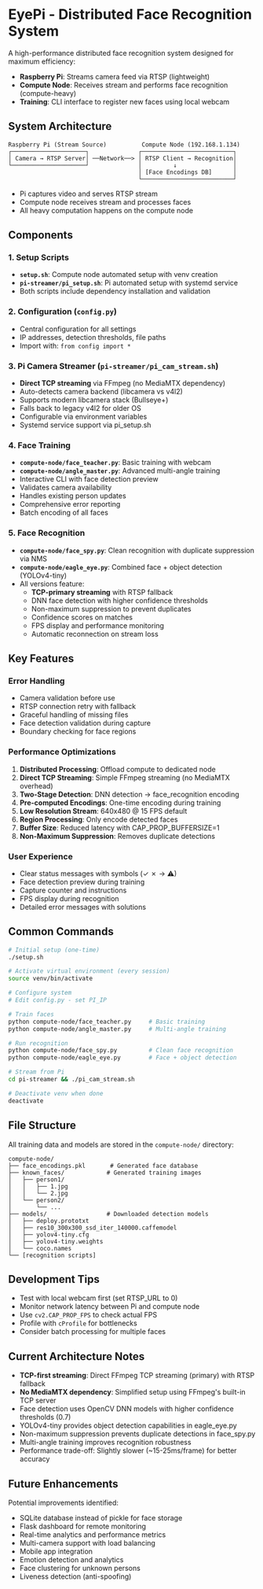 # EyePi - Distributed Face Recognition System

A high-performance distributed face recognition system designed for maximum efficiency:
- **Raspberry Pi**: Streams camera feed via RTSP (lightweight)
- **Compute Node**: Receives stream and performs face recognition (compute-heavy)
- **Training**: CLI interface to register new faces using local webcam

## System Architecture

```
Raspberry Pi (Stream Source)          Compute Node (192.168.1.134)
┌─────────────────────┐              ┌──────────────────────────┐
│ Camera → RTSP Server│ ──Network──> │ RTSP Client → Recognition│
└─────────────────────┘              │         ↓                │
                                     │ [Face Encodings DB]      │
                                     └──────────────────────────┘
```

- Pi captures video and serves RTSP stream
- Compute node receives stream and processes faces
- All heavy computation happens on the compute node

## Components

### 1. Setup Scripts
- **`setup.sh`**: Compute node automated setup with venv creation
- **`pi-streamer/pi_setup.sh`**: Pi automated setup with systemd service
- Both scripts include dependency installation and validation

### 2. Configuration (`config.py`)
- Central configuration for all settings
- IP addresses, detection thresholds, file paths
- Import with: `from config import *`

### 3. Pi Camera Streamer (`pi-streamer/pi_cam_stream.sh`)
- **Direct TCP streaming** via FFmpeg (no MediaMTX dependency)
- Auto-detects camera backend (libcamera vs v4l2)
- Supports modern libcamera stack (Bullseye+)
- Falls back to legacy v4l2 for older OS
- Configurable via environment variables
- Systemd service support via pi_setup.sh

### 4. Face Training
- **`compute-node/face_teacher.py`**: Basic training with webcam
- **`compute-node/angle_master.py`**: Advanced multi-angle training
- Interactive CLI with face detection preview
- Validates camera availability
- Handles existing person updates
- Comprehensive error reporting
- Batch encoding of all faces

### 5. Face Recognition
- **`compute-node/face_spy.py`**: Clean recognition with duplicate suppression via NMS
- **`compute-node/eagle_eye.py`**: Combined face + object detection (YOLOv4-tiny)
- All versions feature:
  - **TCP-primary streaming** with RTSP fallback
  - DNN face detection with higher confidence thresholds
  - Non-maximum suppression to prevent duplicates
  - Confidence scores on matches
  - FPS display and performance monitoring
  - Automatic reconnection on stream loss

## Key Features

### Error Handling
- Camera validation before use
- RTSP connection retry with fallback
- Graceful handling of missing files
- Face detection validation during capture
- Boundary checking for face regions

### Performance Optimizations
1. **Distributed Processing**: Offload compute to dedicated node
2. **Direct TCP Streaming**: Simple FFmpeg streaming (no MediaMTX overhead)
3. **Two-Stage Detection**: DNN detection → face_recognition encoding
4. **Pre-computed Encodings**: One-time encoding during training
5. **Low Resolution Stream**: 640x480 @ 15 FPS default
6. **Region Processing**: Only encode detected faces
7. **Buffer Size**: Reduced latency with CAP_PROP_BUFFERSIZE=1
8. **Non-Maximum Suppression**: Removes duplicate detections

### User Experience
- Clear status messages with symbols (✓ ✗ → ⚠)
- Face detection preview during training
- Capture counter and instructions
- FPS display during recognition
- Detailed error messages with solutions

## Common Commands

```bash
# Initial setup (one-time)
./setup.sh

# Activate virtual environment (every session)
source venv/bin/activate

# Configure system
# Edit config.py - set PI_IP

# Train faces
python compute-node/face_teacher.py     # Basic training
python compute-node/angle_master.py     # Multi-angle training

# Run recognition
python compute-node/face_spy.py         # Clean face recognition
python compute-node/eagle_eye.py        # Face + object detection

# Stream from Pi
cd pi-streamer && ./pi_cam_stream.sh

# Deactivate venv when done
deactivate
```

## File Structure

All training data and models are stored in the `compute-node/` directory:

```
compute-node/
├── face_encodings.pkl       # Generated face database
├── known_faces/            # Generated training images
│   ├── person1/
│   │   ├── 1.jpg
│   │   └── 2.jpg
│   └── person2/
│       └── ...
├── models/                 # Downloaded detection models
│   ├── deploy.prototxt
│   ├── res10_300x300_ssd_iter_140000.caffemodel
│   ├── yolov4-tiny.cfg
│   ├── yolov4-tiny.weights
│   └── coco.names
└── [recognition scripts]
```

## Development Tips

- Test with local webcam first (set RTSP_URL to 0)
- Monitor network latency between Pi and compute node
- Use `cv2.CAP_PROP_FPS` to check actual FPS
- Profile with `cProfile` for bottlenecks
- Consider batch processing for multiple faces

## Current Architecture Notes

- **TCP-first streaming**: Direct FFmpeg TCP streaming (primary) with RTSP fallback
- **No MediaMTX dependency**: Simplified setup using FFmpeg's built-in TCP server
- Face detection uses OpenCV DNN models with higher confidence thresholds (0.7)
- YOLOv4-tiny provides object detection capabilities in eagle_eye.py
- Non-maximum suppression prevents duplicate detections in face_spy.py
- Multi-angle training improves recognition robustness
- Performance trade-off: Slightly slower (~15-25ms/frame) for better accuracy

## Future Enhancements

Potential improvements identified:
- SQLite database instead of pickle for face storage
- Flask dashboard for remote monitoring
- Real-time analytics and performance metrics
- Multi-camera support with load balancing
- Mobile app integration
- Emotion detection and analytics
- Face clustering for unknown persons
- Liveness detection (anti-spoofing)